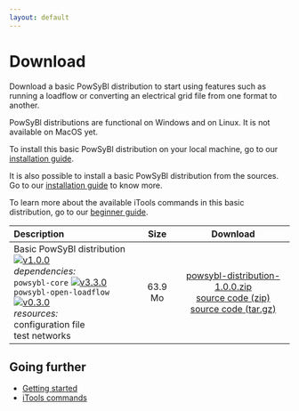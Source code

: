 ```yaml
---
layout: default
---
```


# Download

Download a basic PowSyBl distribution to start using features such as running a loadflow or converting an electrical grid file from one format to another.

PowSyBl distributions are functional on Windows and on Linux. It is not available on MacOS yet.

To install this basic PowSyBl distribution on your local machine, go to our [installation guide](../documentation/user/index.md#installation-from-binaries).

It is also possible to install a basic PowSyBl distribution from the sources. Go to our [installation guide](../documentation/user/index.md#installation-from-sources) to know more.

To learn more about the available iTools commands in this basic distribution, go to our [beginner guide](../documentation/user/index.md#run-1st-itools-command).
 

| Description | Size | Download |
| :------------------- | :----------------: | :----------------: |
| Basic PowSyBl distribution [![v1.0.0](https://img.shields.io/badge/-v1.0.0-red.svg)]() <br>*dependencies:* <br><i class="fas fa-check"></i> `powsybl-core` [![v3.3.0](https://img.shields.io/badge/-v1.0.0-blue.svg)](https://github.com/powsybl/powsybl-core/releases/tag/v3.3.0) <br><i class="fas fa-check"></i> `powsybl-open-loadflow` [![v0.3.0](https://img.shields.io/badge/-v0.3.0-blue.svg)](https://github.com/powsybl/powsybl-open-loadflow/releases/tag/v0.3.0) <br> *resources:* <br><i class="fas fa-file-alt"></i> configuration file <br><i class="fas fa-file-alt"></i> test networks | 63.9 Mo | [<i class="fas fa-download"></i>  powsybl-distribution-1.0.0.zip]() <br>[<i class="fas fa-download"></i>  source code (zip)]() <br>[<i class="fas fa-download"></i>  source code (tar.gz)]()|


## Going further
- [Getting started](../documentation/user/index.md)
- [iTools commands](../documentation/user/itools/index.md)